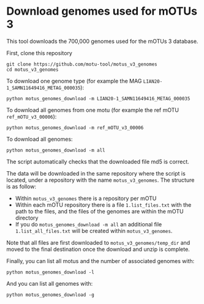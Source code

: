 Download genomes used for mOTUs 3
========

This tool downloads the 700,000 genomes used for the mOTUs 3 database.

First, clone this repository
```
git clone https://github.com/motu-tool/motus_v3_genomes
cd motus_v3_genomes
```

To download one genome type (for example the MAG `LIAN20-1_SAMN11649416_METAG_000035`):
```
python motus_genomes_download -m LIAN20-1_SAMN11649416_METAG_000035
```

To download all genomes from one motu (for example the ref mOTU `ref_mOTU_v3_00006`):
```
python motus_genomes_download -m ref_mOTU_v3_00006
```

To download all genomes:
```
python motus_genomes_download -m all
```



The script automatically checks that the downloaded file md5 is correct.

The data will be downloaded in the same repository where the script is located, under a repository with the name `motus_v3_genomes`.
The structure is as follow:
- Within `motus_v3_genomes` there is a repository per mOTU
- Within each mOTU repository there is a file `1.list_files.txt` with the path to the files, and the files of the genomes are within the mOTU directory
- If you do `motus_genomes_download -m all` an additional file `1.list_all_files.txt` will be created within `motus_v3_genomes`.

Note that all files are first downloaded to `motus_v3_genomes/temp_dir` and moved to the final destination once the download and unzip is complete.


Finally, you can list all motus and the number of associated genomes with:
```
python motus_genomes_download -l
```

And you can list all genomes with:
```
python motus_genomes_download -g
```
